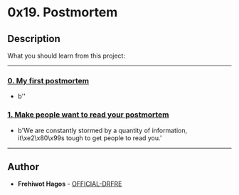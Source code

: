 # 0x19. Postmortem

## Description
What you should learn from this project:

---

### [0. My first postmortem](./README.md)
* b''


### [1. Make people want to read your postmortem](./README.md)
* b'We are constantly stormed by a quantity of information, it\xe2\x80\x99s tough to get people to read you.'

---

## Author
* **Frehiwot Hagos** - [OFFICIAL-DRFRE](https://github.com/OFFICIAL-DRFRE)